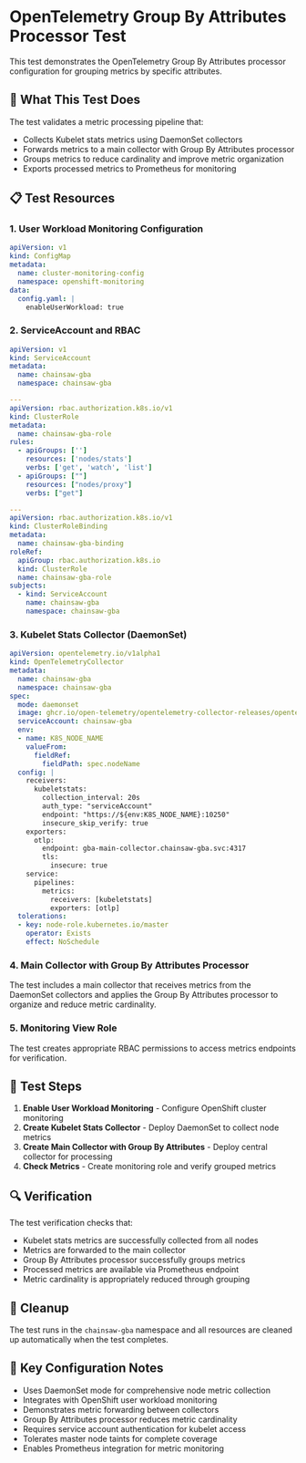 # OpenTelemetry Group By Attributes Processor Test

This test demonstrates the OpenTelemetry Group By Attributes processor configuration for grouping metrics by specific attributes.

## 🎯 What This Test Does

The test validates a metric processing pipeline that:
- Collects Kubelet stats metrics using DaemonSet collectors
- Forwards metrics to a main collector with Group By Attributes processor
- Groups metrics to reduce cardinality and improve metric organization
- Exports processed metrics to Prometheus for monitoring

## 📋 Test Resources

### 1. User Workload Monitoring Configuration
```yaml
apiVersion: v1
kind: ConfigMap
metadata:
  name: cluster-monitoring-config
  namespace: openshift-monitoring
data:
  config.yaml: |
    enableUserWorkload: true
```

### 2. ServiceAccount and RBAC
```yaml
apiVersion: v1
kind: ServiceAccount
metadata:
  name: chainsaw-gba
  namespace: chainsaw-gba

---
apiVersion: rbac.authorization.k8s.io/v1
kind: ClusterRole
metadata:
  name: chainsaw-gba-role
rules:
  - apiGroups: ['']
    resources: ['nodes/stats']
    verbs: ['get', 'watch', 'list']
  - apiGroups: [""]
    resources: ["nodes/proxy"]
    verbs: ["get"]

---
apiVersion: rbac.authorization.k8s.io/v1
kind: ClusterRoleBinding
metadata:
  name: chainsaw-gba-binding
roleRef:
  apiGroup: rbac.authorization.k8s.io
  kind: ClusterRole
  name: chainsaw-gba-role
subjects:
  - kind: ServiceAccount
    name: chainsaw-gba
    namespace: chainsaw-gba
```

### 3. Kubelet Stats Collector (DaemonSet)
```yaml
apiVersion: opentelemetry.io/v1alpha1
kind: OpenTelemetryCollector
metadata:
  name: chainsaw-gba
  namespace: chainsaw-gba
spec:
  mode: daemonset
  image: ghcr.io/open-telemetry/opentelemetry-collector-releases/opentelemetry-collector-contrib:0.129.1
  serviceAccount: chainsaw-gba
  env:
  - name: K8S_NODE_NAME
    valueFrom:
      fieldRef:
        fieldPath: spec.nodeName
  config: |
    receivers:
      kubeletstats:
        collection_interval: 20s
        auth_type: "serviceAccount"
        endpoint: "https://${env:K8S_NODE_NAME}:10250"
        insecure_skip_verify: true
    exporters:
      otlp:
        endpoint: gba-main-collector.chainsaw-gba.svc:4317
        tls:
          insecure: true
    service:
      pipelines:
        metrics:
          receivers: [kubeletstats]
          exporters: [otlp]
  tolerations:
  - key: node-role.kubernetes.io/master
    operator: Exists
    effect: NoSchedule
```

### 4. Main Collector with Group By Attributes Processor
The test includes a main collector that receives metrics from the DaemonSet collectors and applies the Group By Attributes processor to organize and reduce metric cardinality.

### 5. Monitoring View Role
The test creates appropriate RBAC permissions to access metrics endpoints for verification.

## 🚀 Test Steps

1. **Enable User Workload Monitoring** - Configure OpenShift cluster monitoring
2. **Create Kubelet Stats Collector** - Deploy DaemonSet to collect node metrics
3. **Create Main Collector with Group By Attributes** - Deploy central collector for processing
4. **Check Metrics** - Create monitoring role and verify grouped metrics

## 🔍 Verification

The test verification checks that:
- Kubelet stats metrics are successfully collected from all nodes
- Metrics are forwarded to the main collector
- Group By Attributes processor successfully groups metrics
- Processed metrics are available via Prometheus endpoint
- Metric cardinality is appropriately reduced through grouping

## 🧹 Cleanup

The test runs in the `chainsaw-gba` namespace and all resources are cleaned up automatically when the test completes.

## 📝 Key Configuration Notes

- Uses DaemonSet mode for comprehensive node metric collection
- Integrates with OpenShift user workload monitoring
- Demonstrates metric forwarding between collectors
- Group By Attributes processor reduces metric cardinality
- Requires service account authentication for kubelet access
- Tolerates master node taints for complete coverage
- Enables Prometheus integration for metric monitoring 